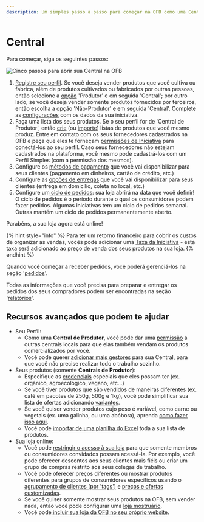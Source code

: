 ```yaml
---
description: Um simples passo a passo para começar na OFB como uma Central.
---
```


# Central

Para começar, siga os seguintes passos:

![Cinco passos para abrir sua Central na OFB ](../.gitbook/assets/set-up-in-5-steps-draft.png)

1. [Registre seu perfil](https://app.gitbook.com/@ofn-brasil/s/guide-ofn/~/drafts/-M1agwj8wgQ-HECDEnOf/basic-features/register-and-create-your-profile/@drafts). Se você deseja vender produtos que você cultiva ou fabrica, além de produtos cultivados ou fabricados por outras pessoas, então selecione a [opção](https://app.gitbook.com/@ofn-brasil/s/guide-ofn/~/drafts/-M1agwj8wgQ-HECDEnOf/basic-features/enterprise-profile/package-types/@drafts) 'Produtor' e em seguida 'Central'; por outro lado, se você deseja vender somente produtos fornecidos por terceiros, então escolha a opção 'Não-Produtor' e em seguida 'Central'. Complete as [configurações](https://app.gitbook.com/@ofn-brasil/s/guide-ofn/~/drafts/-M1agwj8wgQ-HECDEnOf/basic-features/enterprise-profile/enterprise-settings/@drafts) com os dados da sua iniciativa.
2. Faça uma lista dos seus produtos.  Se o seu perfil for de 'Central de Produtor', então [crie](https://app.gitbook.com/@ofn-brasil/s/guide-ofn/~/drafts/-M1agwj8wgQ-HECDEnOf/basic-features/products-1/products/@drafts) \(ou [importe](https://app.gitbook.com/@ofn-brasil/s/guide-ofn/~/drafts/-M1agwj8wgQ-HECDEnOf/basic-features/products-1/product-and-inventory-import#1-import-new-products/@drafts)\) listas de produtos que você mesmo produz. Entre em contato com os seus fornecedores cadastrados na OFB e peça que eles te forneçam [permissões de Iniciativa](https://app.gitbook.com/@ofn-brasil/s/guide-ofn/~/drafts/-M1agwj8wgQ-HECDEnOf/basic-features/enterprise-profile/enterprise-to-enterprise-permissions-e2es/@drafts) para conectá-los ao seu perfil. Caso seus fornecedores não estejam cadastrados na plataforma, você mesmo pode cadastrá-los com um Perfil Simples \(com a permissão dos mesmos\).
3. Configure os [métodos de pagamento](https://app.gitbook.com/@ofn-brasil/s/guide-ofn/~/drafts/-M1agwj8wgQ-HECDEnOf/basic-features/shopfront/payment-methods/@drafts) que você vai disponibilizar para seus clientes \(pagamento em dinheiros, cartão de crédito, etc.\) 
4. Configure as [opções de entregas](https://app.gitbook.com/@ofn-brasil/s/guide-ofn/~/drafts/-M1agwj8wgQ-HECDEnOf/basic-features/shopfront/shipping-methods/@drafts) que você vai disponibilizar para seus clientes \(entrega em domicílio, coleta no local, etc.\)  
5. Configure um[ ciclo de pedidos](https://app.gitbook.com/@ofn-brasil/s/guide-ofn/~/drafts/-M1agwj8wgQ-HECDEnOf/basic-features/shopfront/order-cycle/order-cycles-for-hubs/@drafts): sua loja abrirá na data que você definir! O ciclo de pedidos é o período durante o qual os consumidores podem fazer pedidos. Algumas iniciativas tem um ciclo de pedidos semanal. Outras mantém um ciclo de pedidos permanentemente aberto. 

Parabéns, a sua loja agora está online!

{% hint style="info" %}
Para ter um retorno financeiro para cobrir os custos de organizar as vendas, vocês pode adicionar uma [Taxa da Iniciativa](https://app.gitbook.com/@ofn-brasil/s/guide-ofn/~/drafts/-M1agwj8wgQ-HECDEnOf/basic-features/shopfront/enterprise-fees/@drafts) - esta taxa será adicionado ao preço de venda dos seus produtos na sua loja.
{% endhint %}

Quando você começar a receber pedidos, você poderá gerenciá-los na seção '[pedidos](https://app.gitbook.com/@ofn-brasil/s/guide-ofn/~/drafts/-M1agwj8wgQ-HECDEnOf/basic-features/orders/@drafts)'. 

Todas as informações que você precisa para preparar e entregar os pedidos dos seus compradores podem ser encontradas na seção '[relatórios](https://app.gitbook.com/@ofn-brasil/s/guide-ofn/~/drafts/-M1agwj8wgQ-HECDEnOf/basic-features/reports/@drafts)'.

## Recursos avançados que podem te ajudar

* Seu Perfil:
  * Como uma **Central de Produtor,** você pode dar uma [permissão](https://app.gitbook.com/@ofn-brasil/s/guide-ofn/~/drafts/-M1agwj8wgQ-HECDEnOf/basic-features/enterprise-profile/enterprise-to-enterprise-permissions-e2es) a outras centrais locais para que elas também vendam os produtos comercializados por você.
  * Você pode querer [adicionar mais gestores](https://app.gitbook.com/@ofn-brasil/s/guide-ofn/~/drafts/-M1agwj8wgQ-HECDEnOf/basic-features/enterprise-profile/transfer-ownership) para sua Central, para que você não precise realizar todo o trabalho sozinho. 
* Seus produtos \(somente **Centrais de Produtor**\): 
  * Especifique as [credenciais](https://app.gitbook.com/@ofn-brasil/s/guide-ofn/~/drafts/-M1agwj8wgQ-HECDEnOf/basic-features/products-1/product-properties) especiais que eles possam ter \(ex. orgânico, agroecológico, vegano, etc...\)
  * Se você tiver produtos que são vendidos de maneiras diferentes \(ex. café em pacotes de 250g, 500g e 1kg\), você pode simplificar sua lista de ofertas adicionando [variantes](https://app.gitbook.com/@ofn-brasil/s/guide-ofn/~/drafts/-M1agwj8wgQ-HECDEnOf/basic-features/products-1/product-variants).
  * Se você quiser vender produtos cujo peso é variável, como carne ou vegetais \(ex. uma galinha, ou uma abóbora\), aprenda [como fazer isso aqui](https://app.gitbook.com/@ofn-brasil/s/guide-ofn/~/drafts/-M1agwj8wgQ-HECDEnOf/basic-features/products-1/pricing-irregular-items-kg).
  * Você pode [importar de uma planilha do Excel](https://app.gitbook.com/@ofn-brasil/s/guide-ofn/~/drafts/-M1agwj8wgQ-HECDEnOf/basic-features/products-1/product-and-inventory-import#1-import-new-products) toda a sua lista de produtos.
* Sua loja online:
  * Você pode [restringir o acesso à sua loja](https://app.gitbook.com/@ofn-brasil/s/guide-ofn/~/drafts/-M1agwj8wgQ-HECDEnOf/basic-features/shopfront/private-shopfront) para que somente membros ou consumidores convidados possam acessá-la. Por exemplo, você pode oferecer descontos aos seus clientes mais fiéis ou criar um grupo de compras restrito aos seus colegas de trabalho.
  * Você pode oferecer preços diferentes ou mostrar produtos diferentes para grupos de consumidores específicos usando o [agrupamento de clientes \(por 'tags'\)](https://app.gitbook.com/@ofn-brasil/s/guide-ofn/~/drafts/-M1agwj8wgQ-HECDEnOf/basic-features/shopfront/customer-management-and-conditional-displays-prices/tags-and-tag-rules) e [preços e ofertas customizadas](https://app.gitbook.com/@ofn-brasil/s/guide-ofn/~/drafts/-M1agwj8wgQ-HECDEnOf/basic-features/shopfront/customer-management-and-conditional-displays-prices).
  * Se você quiser somente mostrar seus produtos na OFB, sem vender nada, então você pode configurar uma [loja mostruário](https://app.gitbook.com/@ofn-brasil/s/guide-ofn/~/drafts/-M1agwj8wgQ-HECDEnOf/basic-features/shopfront/display-only-order-cycles). 
  * Você pode[ incluir sua loja da OFB no seu próprio website](https://app.gitbook.com/@ofn-brasil/s/guide-ofn/~/drafts/-M1agwj8wgQ-HECDEnOf/basic-features/shopfront/embedded-shopfront). 

